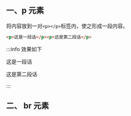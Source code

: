 ## 一、p 元素

将内容放到一对`<p></p>`标签内，使之形成一段内容。

```html
<p>这是一段话</p><p>这是第二段话</p>
```

:::info 效果如下

<p>这是一段话</p><p>这是第二段话</p>

:::



## 二、 br 元素

